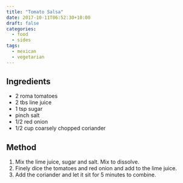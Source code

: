 ```yaml
---
title: "Tomato Salsa"
date: 2017-10-11T06:52:30+10:00
draft: false
categories:
  - food
  - sides
tags:
  - mexican
  - vegetarian
---
```


## Ingredients

* 2 roma tomatoes
* 2 tbs line juice
* 1 tsp sugar
* pinch salt
* 1/2 red onion
* 1/2 cup coarsely chopped coriander

## Method

1. Mix the lime juice, sugar and salt. Mix to dissolve.
1. Finely dice the tomatoes and red onion and add to the lime juice.
1. Add the coriander and let it sit for 5 minutes to combine.
